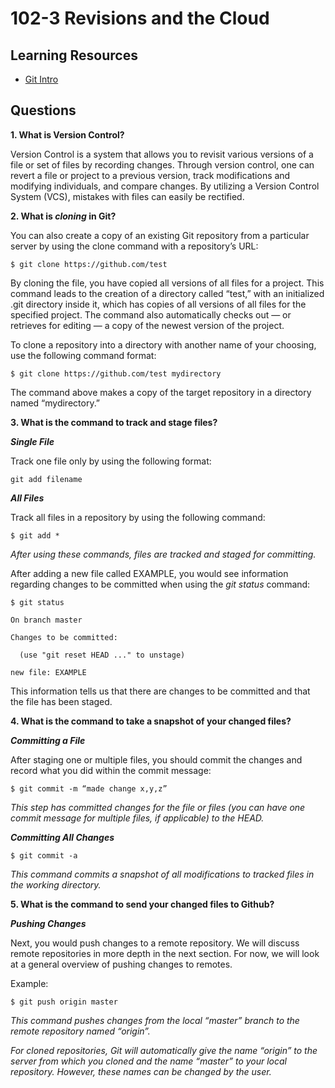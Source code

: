 # 102-3 Revisions and the Cloud  

## Learning Resources
* [Git Intro](https://blog.udemy.com/git-tutorial-a-comprehensive-guide/)

## Questions

**1. What is Version Control?**

Version Control is a system that allows you to revisit various versions of a file or set of files by recording changes. Through version control, one can revert a file or project to a previous version, track modifications and modifying individuals, and compare changes. By utilizing a Version Control System (VCS), mistakes with files can easily be rectified.

**2. What is *cloning* in Git?**  

You can also create a copy of an existing Git repository from a particular server by using the clone command with a repository’s URL:

    $ git clone https://github.com/test

By cloning the file, you have copied all versions of all files for a project. This command leads to the creation of a directory called “test,” with an initialized .git directory inside it, which has copies of all versions of all files for the specified project. The command also automatically checks out — or retrieves for editing — a copy of the newest version of the project.

To clone a repository into a directory with another name of your choosing, use the following command format:

    $ git clone https://github.com/test mydirectory

The command above makes a copy of the target repository in a directory named “mydirectory.”


**3. What is the command to track and stage files?**  

***Single File***

Track one file only by using the following format:

    git add filename

***All Files***

Track all files in a repository by using the following command:

    $ git add *

*After using these commands, files are tracked and staged for committing.*

After adding a new file called EXAMPLE, you would see information regarding changes to be committed when using the *git status* command:

    $ git status

    On branch master

    Changes to be committed:

      (use "git reset HEAD ..." to unstage)

    new file: EXAMPLE

This information tells us that there are changes to be committed and that the file has been staged.

**4. What is the command to take a snapshot of your changed files?**  

***Committing a File***

After staging one or multiple files, you should commit the changes and record what you did within the commit message:

    $ git commit -m “made change x,y,z”

*This step has committed changes for the file or files (you can have one commit message for multiple files, if applicable) to the HEAD.*  

***Committing All Changes***

    $ git commit -a

*This command commits a snapshot of all modifications to tracked files in the working directory.*

**5. What is the command to send your changed files to Github?**  

***Pushing Changes***

Next, you would push changes to a remote repository. We will discuss remote repositories in more depth in the next section. For now, we will look at a general overview of pushing changes to remotes.

Example:

    $ git push origin master

*This command pushes changes from the local “master” branch to the remote repository named “origin”.*

*For cloned repositories, Git will automatically give the name “origin” to the server from which you cloned and the name “master” to your local repository. However, these names can be changed by the user.*
